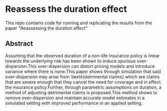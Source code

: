 # Reassess the duration effect
This repo contains code for running and replicating the results from the paper "Reassessing the duration effect"

## Abstract
Assuming that the observed duration of a non-life insurance policy is linear towards the underlying risk has been shown to induce spurious over-dispersion.This over-dispersion can distort pricing models and introduce variance where there is none.This paper shows through simulation that said over-dispersion may arise from \textit{detrimental claims} which are claims that are severe enough that they cancel the need for coverage  and in effect. the insurance policy.Further, through parametric assumptions on duration, a method of adjusting detrimental claims is proposed.This method shows to remove over-dispersion and maintain accurate model estimates in a simulated setting with improved performance in an applied setting. 